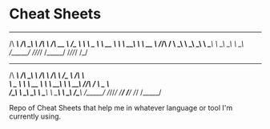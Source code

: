 # Cheat Sheets
 ______     __  __     ______     ______     ______  
/\  ___\   /\ \_\ \   /\  ___\   /\  __ \   /\__  _\ 
\ \ \____  \ \  __ \  \ \  __\   \ \  __ \  \/_/\ \/ 
 \ \_____\  \ \_\ \_\  \ \_____\  \ \_\ \_\    \ \_\ 
  \/_____/   \/_/\/_/   \/_____/   \/_/\/_/     \/_/ 
                                                     
 ______     __  __     ______     ______     ______   ______    
/\  ___\   /\ \_\ \   /\  ___\   /\  ___\   /\__  _\ /\  ___\   
\ \___  \  \ \  __ \  \ \  __\   \ \  __\   \/_/\ \/ \ \___  \  
 \/\_____\  \ \_\ \_\  \ \_____\  \ \_____\    \ \_\  \/\_____\ 
  \/_____/   \/_/\/_/   \/_____/   \/_____/     \/_/   \/_____/ 
                                                                                                                     
                                                                                                                        
Repo of Cheat Sheets that help me in whatever language or tool I'm currently using.
